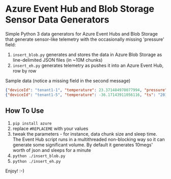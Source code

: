 # Azure Event Hub and Blob Storage Sensor Data Generators
Simple Python 3 data generators for Azure Event Hubs and Blob Storage that generate sensor-like telemetry with the occasionally missing 'pressure' field:
1. `insert_blob.py` generates and stores the data in Azure Blob Storage as line-delimited JSON files (in ~10M chunks)
2. `insert_eh.py` generates telemetry as pushes it into an Azure Event Hub, row by row

Sample data (notice a missing field in the second message)
```json
{"deviceId": "tenant1-1", "temperature": 23.371484970077994, "pressure": 472.80611710691255, "ts": "2017-07-18T13:37:30.713834", "source": "upload"}
{"deviceId": "tenant1-5", "temperature": -36.17143911056116, "ts": "2017-07-18T13:37:30.714261", "source": "upload"}
```
## How To Use
1. `pip install azure`
2. replace `#REPLACEME` with your values
3. tweak the parameters - for instance, data chunk size and sleep time. The Event Hub script runs in a multithreaded non-blocking way so it can generate some significant volume. By default it generates 10megs' worth of json and sleeps for a minute
4. `python ./insert_blob.py`
5. `python ./insert_eh.py`

Enjoy! :-)
